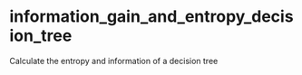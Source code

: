 # information_gain_and_entropy_decision_tree
Calculate the entropy and information of a decision tree
